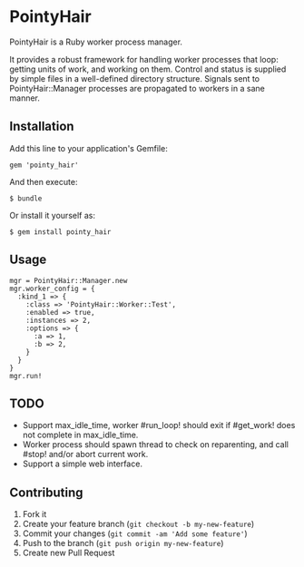 # PointyHair

PointyHair is a Ruby worker process manager.

It provides a robust framework for handling worker processes that loop: getting units of work, and working on them.
Control and status is supplied by simple files in a well-defined directory structure.
Signals sent to PointyHair::Manager processes are propagated to workers in a sane manner.

## Installation

Add this line to your application's Gemfile:

    gem 'pointy_hair'

And then execute:

    $ bundle

Or install it yourself as:

    $ gem install pointy_hair

## Usage


    mgr = PointyHair::Manager.new
    mgr.worker_config = {
      :kind_1 => {
        :class => 'PointyHair::Worker::Test',
        :enabled => true,
        :instances => 2,
        :options => {
          :a => 1,
          :b => 2,
        }
      }
    }
    mgr.run!

## TODO

* Support max_idle_time, worker #run_loop! should exit if #get_work! does not complete in max_idle_time.
* Worker process should spawn thread to check on reparenting, and call #stop! and/or abort current work.
* Support a simple web interface.

## Contributing

1. Fork it
2. Create your feature branch (`git checkout -b my-new-feature`)
3. Commit your changes (`git commit -am 'Add some feature'`)
4. Push to the branch (`git push origin my-new-feature`)
5. Create new Pull Request
